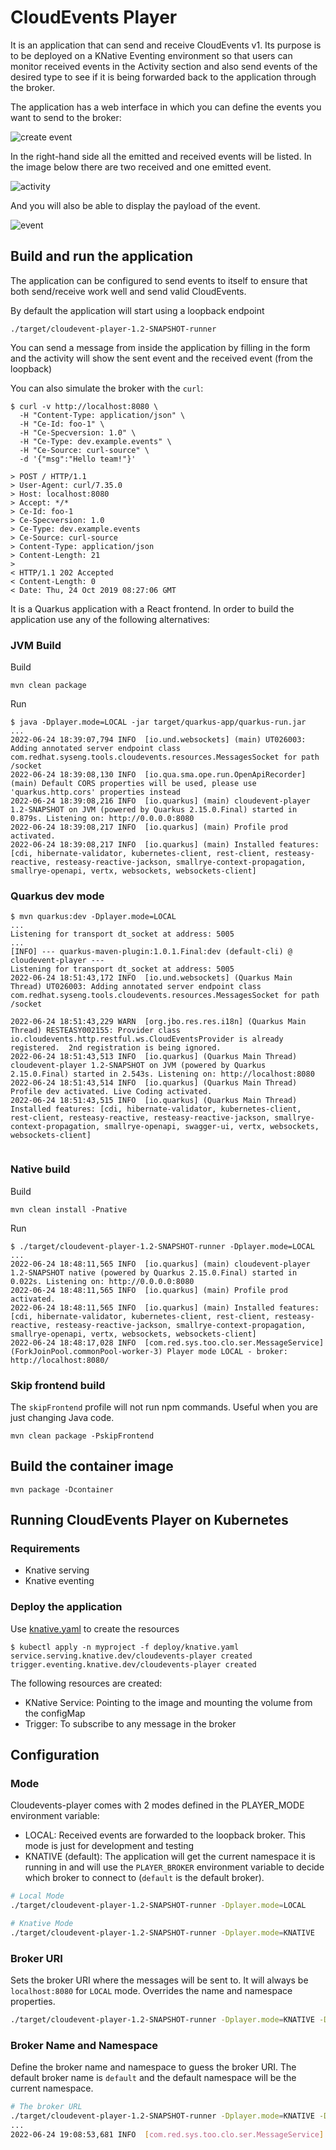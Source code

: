 # CloudEvents Player

It is an application that can send and receive CloudEvents v1. Its purpose is to be deployed on a
KNative Eventing environment so that users can monitor received events in the Activity section and
also send events of the desired type to see if it is being forwarded back to the application through
the broker.

The application has a web interface in which you can define the events you want to send to the broker:

![create event](docs/images/create_event.png)

In the right-hand side all the emitted and received events will be listed. In the image below there are two received 
and one emitted event.

![activity](docs/images/activity.png)

And you will also be able to display the payload of the event.

![event](docs/images/event.png)

## Build and run the application

The application can be configured to send events to itself to ensure that both send/receive
work well and send valid CloudEvents.

By default the application will start using a loopback endpoint

```{bash}
./target/cloudevent-player-1.2-SNAPSHOT-runner
```

You can send a message from inside the application by filling in the form and the activity will show the sent
event and the received event (from the loopback)

You can also simulate the broker with the `curl`:

```shell script
$ curl -v http://localhost:8080 \
  -H "Content-Type: application/json" \
  -H "Ce-Id: foo-1" \
  -H "Ce-Specversion: 1.0" \
  -H "Ce-Type: dev.example.events" \
  -H "Ce-Source: curl-source" \
  -d '{"msg":"Hello team!"}'

> POST / HTTP/1.1
> User-Agent: curl/7.35.0
> Host: localhost:8080
> Accept: */*
> Ce-Id: foo-1
> Ce-Specversion: 1.0
> Ce-Type: dev.example.events
> Ce-Source: curl-source
> Content-Type: application/json
> Content-Length: 21
>
< HTTP/1.1 202 Accepted
< Content-Length: 0
< Date: Thu, 24 Oct 2019 08:27:06 GMT
```

It is a Quarkus application with a React frontend. In order to build the application use any of the
following alternatives:

### JVM Build

Build

```shell script
mvn clean package
```

Run

```shell script
$ java -Dplayer.mode=LOCAL -jar target/quarkus-app/quarkus-run.jar
...
2022-06-24 18:39:07,794 INFO  [io.und.websockets] (main) UT026003: Adding annotated server endpoint class com.redhat.syseng.tools.cloudevents.resources.MessagesSocket for path /socket
2022-06-24 18:39:08,130 INFO  [io.qua.sma.ope.run.OpenApiRecorder] (main) Default CORS properties will be used, please use 'quarkus.http.cors' properties instead
2022-06-24 18:39:08,216 INFO  [io.quarkus] (main) cloudevent-player 1.2-SNAPSHOT on JVM (powered by Quarkus 2.15.0.Final) started in 0.879s. Listening on: http://0.0.0.0:8080
2022-06-24 18:39:08,217 INFO  [io.quarkus] (main) Profile prod activated. 
2022-06-24 18:39:08,217 INFO  [io.quarkus] (main) Installed features: [cdi, hibernate-validator, kubernetes-client, rest-client, resteasy-reactive, resteasy-reactive-jackson, smallrye-context-propagation, smallrye-openapi, vertx, websockets, websockets-client] 
```

### Quarkus dev mode

```shell script
$ mvn quarkus:dev -Dplayer.mode=LOCAL
...
Listening for transport dt_socket at address: 5005
...
[INFO] --- quarkus-maven-plugin:1.0.1.Final:dev (default-cli) @ cloudevent-player ---
Listening for transport dt_socket at address: 5005
2022-06-24 18:51:43,172 INFO  [io.und.websockets] (Quarkus Main Thread) UT026003: Adding annotated server endpoint class com.redhat.syseng.tools.cloudevents.resources.MessagesSocket for path /socket

2022-06-24 18:51:43,229 WARN  [org.jbo.res.res.i18n] (Quarkus Main Thread) RESTEASY002155: Provider class io.cloudevents.http.restful.ws.CloudEventsProvider is already registered.  2nd registration is being ignored.
2022-06-24 18:51:43,513 INFO  [io.quarkus] (Quarkus Main Thread) cloudevent-player 1.2-SNAPSHOT on JVM (powered by Quarkus 2.15.0.Final) started in 2.543s. Listening on: http://localhost:8080
2022-06-24 18:51:43,514 INFO  [io.quarkus] (Quarkus Main Thread) Profile dev activated. Live Coding activated.
2022-06-24 18:51:43,515 INFO  [io.quarkus] (Quarkus Main Thread) Installed features: [cdi, hibernate-validator, kubernetes-client, rest-client, resteasy-reactive, resteasy-reactive-jackson, smallrye-context-propagation, smallrye-openapi, swagger-ui, vertx, websockets, websockets-client]


```

### Native build

Build

```shell script
mvn clean install -Pnative
```

Run

```shell script
$ ./target/cloudevent-player-1.2-SNAPSHOT-runner -Dplayer.mode=LOCAL
...
2022-06-24 18:48:11,565 INFO  [io.quarkus] (main) cloudevent-player 1.2-SNAPSHOT native (powered by Quarkus 2.15.0.Final) started in 0.022s. Listening on: http://0.0.0.0:8080
2022-06-24 18:48:11,565 INFO  [io.quarkus] (main) Profile prod activated. 
2022-06-24 18:48:11,565 INFO  [io.quarkus] (main) Installed features: [cdi, hibernate-validator, kubernetes-client, rest-client, resteasy-reactive, resteasy-reactive-jackson, smallrye-context-propagation, smallrye-openapi, vertx, websockets, websockets-client]
2022-06-24 18:48:17,028 INFO  [com.red.sys.too.clo.ser.MessageService] (ForkJoinPool.commonPool-worker-3) Player mode LOCAL - broker: http://localhost:8080/ 
```

### Skip frontend build

The `skipFrontend` profile will not run npm commands. Useful when you are just changing Java code.

```{bash}
mvn clean package -PskipFrontend
```

## Build the container image

```shell script
mvn package -Dcontainer
```

## Running CloudEvents Player on Kubernetes

### Requirements

* Knative serving
* Knative eventing

### Deploy the application

Use [knative.yaml](deploy/knative.yaml) to create the resources

```shell script
$ kubectl apply -n myproject -f deploy/knative.yaml
service.serving.knative.dev/cloudevents-player created
trigger.eventing.knative.dev/cloudevents-player created
```

The following resources are created:

* KNative Service: Pointing to the image and mounting the volume from the configMap
* Trigger: To subscribe to any message in the broker

## Configuration

### Mode

Cloudevents-player comes with 2 modes defined in the PLAYER_MODE environment variable:

- LOCAL: Received events are forwarded to the loopback broker. This mode is just for development and testing 
- KNATIVE (default): The application will get the current namespace it is running in and will use the `PLAYER_BROKER` 
 environment variable to decide which broker to connect to (`default` is the default broker).

```bash
# Local Mode
./target/cloudevent-player-1.2-SNAPSHOT-runner -Dplayer.mode=LOCAL

# Knative Mode
./target/cloudevent-player-1.2-SNAPSHOT-runner -Dplayer.mode=KNATIVE
```

### Broker URI

Sets the broker URI where the messages will be sent to. It will always be `localhost:8080` for `LOCAL` mode.
Overrides the name and namespace properties.

```bash
./target/cloudevent-player-1.2-SNAPSHOT-runner -Dplayer.mode=KNATIVE -Dbroker.uri=http://some-broker:1234
```

### Broker Name and Namespace

Define the broker name and namespace to guess the broker URI. The default broker name is `default` and the default
namespace will be the current namespace.

```bash
# The broker URL
./target/cloudevent-player-1.2-SNAPSHOT-runner -Dplayer.mode=KNATIVE -Dbroker.name=example -Dbroker.namespace=other
...
2022-06-24 19:08:53,681 INFO  [com.red.sys.too.clo.ser.MessageService] (ForkJoinPool.commonPool-worker-3) Player mode KNATIVE - broker: http://broker-ingress.knative-eventing.svc.cluster.local/other/example
```